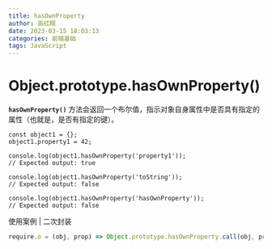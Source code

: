```yaml
---
title: hasOwnProperty
author: 高红翔
date: 2023-03-15 18:03:13
categories: 前端基础
tags: JavaScript
---
```


# Object.prototype.hasOwnProperty()

**`hasOwnProperty()`** 方法会返回一个布尔值，指示对象自身属性中是否具有指定的属性（也就是，是否有指定的键）。

```JS
const object1 = {};
object1.property1 = 42;

console.log(object1.hasOwnProperty('property1'));
// Expected output: true

console.log(object1.hasOwnProperty('toString'));
// Expected output: false

console.log(object1.hasOwnProperty('hasOwnProperty'));
// Expected output: false

```



使用案例 | 二次封装

```js
require.o = (obj, prop) => Object.prototype.hasOwnProperty.call(obj, prop)
```

